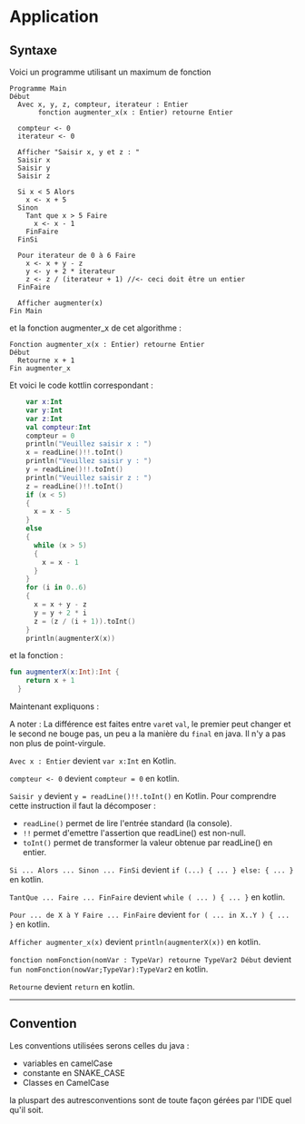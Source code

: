 # Application

## Syntaxe
Voici un programme utilisant un maximum de fonction
```
Programme Main
Début
  Avec x, y, z, compteur, iterateur : Entier
       fonction augmenter_x(x : Entier) retourne Entier

  compteur <- 0
  iterateur <- 0

  Afficher "Saisir x, y et z : "
  Saisir x
  Saisir y
  Saisir z

  Si x < 5 Alors
    x <- x + 5
  Sinon
    Tant que x > 5 Faire
      x <- x - 1
    FinFaire
  FinSi

  Pour iterateur de 0 à 6 Faire
    x <- x + y - z
    y <- y + 2 * iterateur
    z <- z / (iterateur + 1) //<- ceci doit être un entier
  FinFaire
  
  Afficher augmenter(x)
Fin Main
```
et la fonction augmenter_x de cet algorithme :
```
Fonction augmenter_x(x : Entier) retourne Entier
Début
  Retourne x + 1
Fin augmenter_x
```

Et voici le code kottlin correspondant :
```kotlin
    var x:Int
    var y:Int
    var z:Int
    val compteur:Int
    compteur = 0
    println("Veuillez saisir x : ")
    x = readLine()!!.toInt()
    println("Veuillez saisir y : ")
    y = readLine()!!.toInt()
    println("Veuillez saisir z : ")
    z = readLine()!!.toInt()
    if (x < 5)
    {
      x = x - 5
    }
    else
    {
      while (x > 5)
      {
        x = x - 1
      }
    }
    for (i in 0..6)
    {
      x = x + y - z
      y = y + 2 * i
      z = (z / (i + 1)).toInt()
    }
    println(augmenterX(x))
```
et la fonction :
```kotlin
fun augmenterX(x:Int):Int {
    return x + 1
  }
```
Maintenant expliquons :

A noter : La différence est faites entre `var`et `val`, le premier peut changer et le second ne bouge pas, un peu a la manière du `final` en java. Il n'y a pas non plus de point-virgule.

`Avec x : Entier` devient `var x:Int` en Kotlin.

`compteur <- 0` devient `compteur = 0` en kotlin.

`Saisir y` devient `y = readLine()!!.toInt()` en Kotlin. Pour comprendre cette instruction il faut la décomposer :
- `readLine()` permet de lire l'entrée standard (la console).
- `!!` permet d'emettre l'assertion que readLine() est non-null.
- `toInt()` permet de transformer la valeur obtenue par readLine() en entier.

`Si ... Alors ... Sinon ... FinSi` devient `if (...) { ... } else: { ... }` en kotlin.

`TantQue ... Faire ... FinFaire` devient `while ( ... ) { ... }` en kotlin.

`Pour ... de X à Y Faire ... FinFaire` devient `for ( ... in X..Y ) { ... }` en kotlin.

`Afficher augmenter_x(x)` devient `println(augmenterX(x))` en kotlin.

`fonction nomFonction(nomVar : TypeVar) retourne TypeVar2 Début` devient `fun nomFonction(nowVar;TypeVar):TypeVar2` en kotlin.

`Retourne` devient `return` en kotlin.

___

## Convention
Les conventions utilisées serons celles du java :
- variables en camelCase
- constante en SNAKE_CASE
- Classes en CamelCase

la pluspart des autresconventions sont de toute façon gérées par l'IDE quel qu'il soit.
